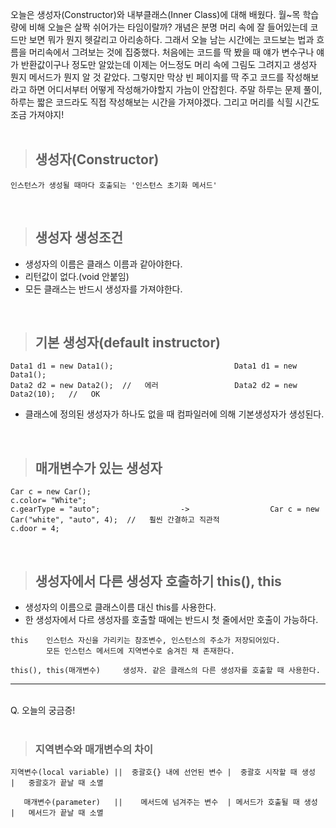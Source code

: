 오늘은 생성자(Constructor)와 내부클래스(Inner Class)에 대해 배웠다. 월~목 학습량에 비해 오늘은 살짝 쉬어가는 타임이랄까? 개념은 분명 머리 속에 잘 들어있는데 코드만 보면 뭐가 뭔지 헷갈리고 아리송하다. 그래서 오늘 남는 시간에는 코드보는 법과 흐름을 머리속에서 그려보는 것에 집중했다. 처음에는 코드를 딱 봤을 때 얘가 변수구나 얘가 반환값이구나 정도만 알았는데 이제는 어느정도 머리 속에 그림도 그려지고 생성자 뭔지 메서드가 뭔지 알 것 같았다. 그렇지만 막상 빈 페이지를 딱 주고 코드를 작성해보라고 하면 어디서부터 어떻게 작성해가야할지 가늠이 안잡힌다. 주말 하루는 문제 풀이, 하루는 짧은 코드라도 직접 작성해보는 시간을 가져야겠다. 그리고 머리를 식힐 시간도 조금 가져야지! 
<br><br>

> ## 생성자(Constructor)
```
인스턴스가 생성될 때마다 호출되는 '인스턴스 초기화 메서드'
```
<br>

> ## 생성자 생성조건
- 생성자의 이름은 클래스 이름과 같아야한다.
- 리턴값이 없다.(void 안붙임)
- 모든 클래스는 반드시 생성자를 가져야한다.

<br>

> ## 기본 생성자(default instructor)
```
Data1 d1 = new Data1();                           Data1 d1 = new Data1();
Data2 d2 = new Data2();  //   에러                 Data2 d2 = new Data2(10);   //   OK
```
-  클래스에 정의된 생성자가 하나도 없을 때 컴파일러에 의해 기본생성자가 생성된다.

<br>

> ## 매개변수가 있는 생성자
```
Car c = new Car();                            
c.color= "White";                                   
c.gearType = "auto";                  ->                  Car c = new Car("white", "auto", 4);  //   훨씬 간결하고 직관적   
c.door = 4;
```

<br>

> ## 생성자에서 다른 생성자 호출하기 this(), this

- 생성자의 이름으로 클래스이름 대신 this를 사용한다.
- 한 생성자에서 다르 생성자를 호출할 때에는 반드시 첫 줄에서만 호출이 가능하다.

```
this    인스턴스 자신을 가리키는 참조변수, 인스턴스의 주소가 저장되어있다.
        모든 인스턴스 메서드에 지역변수로 숨겨진 채 존재한다.

this(), this(매개변수)     생성자. 같은 클래스의 다른 생성자를 호출할 때 사용한다.
```

-----------
<br>
 Q. 오늘의 궁금증!  

</br>  
<br>

> ### 지역변수와 매개변수의 차이

```
지역변수(local variable) ||  중괄호{} 내에 선언된 변수 |  중괄호 시작할 때 생성  |   중괄호가 끝날 때 소멸  

   매개변수(parameter)   ||    메서드에 넘겨주는 변수  | 메서드가 호출될 때 생성  |   메서드가 끝날 때 소멸
